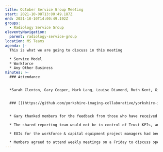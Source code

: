 ```yaml
---
title: October Service Group Meeting
start: 2021-10-08T13:00:49.187Z
end: 2021-10-10T14:00:49.192Z
groups:
  - Radiology Service Group
eleventyNavigation:
  parent: radiology-service-group
location: MS Teams
agenda: |-
  This is what we are going to discuss in this meeting

  * Service Model
  * Workforce
  * Any Other Business
minutes: >-
  ### Attendance


  *Sarah Clenton, Gary Cooper, Mark Lang, Louise Diamond, Ruth Kent, Gill Hicks, Jen Green*


  ### [](https://github.com/yorkshire-imaging-collaborative/yorkshire-imaging-collaborative.github.io/blob/master/src/meetings/2021-10-08-SM.md#key-discussion-points)Key Discussion Points


  * Gary thanked members for the feedback from those who have received homeworking stations so far.

  * The shared reporting team would not be in control of Trust KPIs, and work from Trusts would not be lost sight of when on the collaborative worklist. It was confirmed that operational and financial accountability would sit with individual Trusts, and the hosting organisation for the shared reporting team would provide the HR and governance functions.

  * EOIs for the workforce & capital equipment project managers had been shortlisted. All those applied were radiographers, and it was key that secondments shouldn't impact service needs. Those successful would need to agree secondments with the service manager.

  * Members agreed to attend weekly meetings on a Friday to discuss operational matters, including the 6 week wait performance.
---
```

